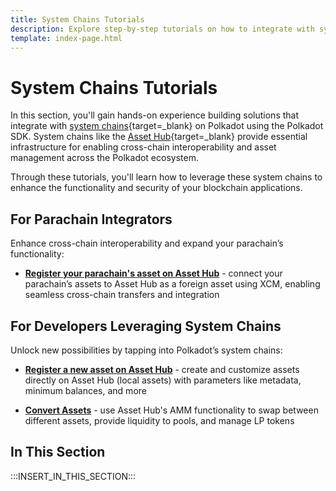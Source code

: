 ```yaml
---
title: System Chains Tutorials
description: Explore step-by-step tutorials on how to integrate with system parachains, such as the Asset Hub chain, within the Polkadot ecosystem.
template: index-page.html
---
```


# System Chains Tutorials

In this section, you'll gain hands-on experience building solutions that integrate with [system chains](/polkadot-protocol/architecture/system-chains/){target=\_blank} on Polkadot using the Polkadot SDK. System chains like the [Asset Hub](/polkadot-protocol/architecture/system-chains/asset-hub/){target=\_blank} provide essential infrastructure for enabling cross-chain interoperability and asset management across the Polkadot ecosystem. 

Through these tutorials, you'll learn how to leverage these system chains to enhance the functionality and security of your blockchain applications.

## For Parachain Integrators

Enhance cross-chain interoperability and expand your parachain’s functionality:

- **[Register your parachain's asset on Asset Hub](/tutorials/polkadot-sdk/system-chains/asset-hub/register-foreign-asset/)** - connect your parachain’s assets to Asset Hub as a foreign asset using XCM, enabling seamless cross-chain transfers and integration

## For Developers Leveraging System Chains

Unlock new possibilities by tapping into Polkadot’s system chains:

- **[Register a new asset on Asset Hub](/tutorials/polkadot-sdk/system-chains/asset-hub/register-local-asset/)** - create and customize assets directly on Asset Hub (local assets) with parameters like metadata, minimum balances, and more

- **[Convert Assets](/tutorials/polkadot-sdk/system-chains/asset-hub/asset-conversion/)** - use Asset Hub's AMM functionality to swap between different assets, provide liquidity to pools, and manage LP tokens

## In This Section

:::INSERT_IN_THIS_SECTION:::
